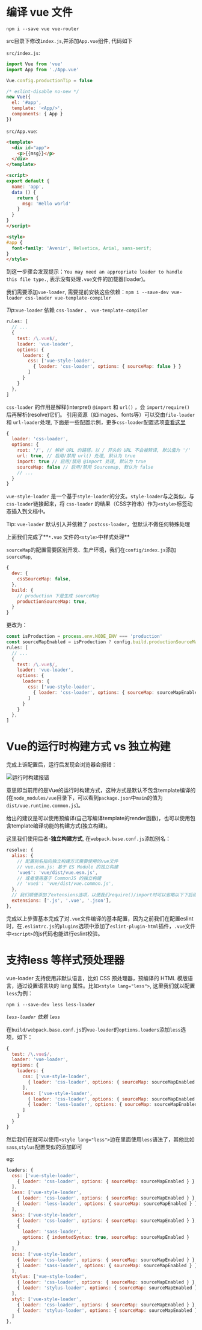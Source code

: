 编译 vue 文件
=====

`npm i --save vue vue-router`

src目录下修改`index.js`,并添加`App.vue`组件, 代码如下

`src/index.js`:

``` js
import Vue from 'vue'
import App from './App.vue'

Vue.config.productionTip = false

/* eslint-disable no-new */
new Vue({
  el: '#app',
  template: '<App/>',
  components: { App }
})
```

`src/App.vue`:

``` html
<template>
  <div id="app">
    <p>{{msg}}</p>
  </div>
</template>

<script>
export default {
  name: 'app',
  data () {
    return {
      msg: 'Hello world'
    }
  }
}
</script>

<style>
#app {
  font-family: 'Avenir', Helvetica, Arial, sans-serif;
}
</style>
```

到这一步骤会发现提示：`You may need an appropriate loader to handle this file type.`, 表示没有处理`.vue`文件的加载器(loader)。

我们需要添加`vue-loader`, 需要提前安装这些依赖：`npm i --save-dev vue-loader css-loader vue-template-compiler`

*Tip*:`vue-loader` 依赖 `css-loader` 、 `vue-template-compiler`

``` js
rules: [
  // ...
  {
    test: /\.vue$/,
    loader: 'vue-loader',
    options: {
      loaders: {
        css: ['vue-style-loader',
          { loader: 'css-loader', options: { sourceMap: false } }
        ]
      }
    }
  },
]
```

`css-loader` 的作用是解释(interpret) `@import` 和 `url()` ，会 `import/require()` 后再解析(resolve)它们。
引用资源（如images、fonts等）可以交由`file-loader`和 `url-loader`处理, 下面是一些配置示例，更多`css-loader`配置选项[查看这里](https://doc.webpack-china.org/loaders/css-loader/#import)

``` js
{
  loader: 'css-loader',
  options: {
    root: '/', // 解析 URL 的路径，以 / 开头的 URL 不会被转译, 默认值为 '/'
    url: true, // 启用/禁用 url() 处理, 默认为 true 
    import: true // 启用/禁用 @import 处理, 默认为 true
    sourceMap: false // 启用/禁用 Sourcemap, 默认为 false
    // ...
  }
}
```

`vue-style-loader` 是一个基于`style-loader`的分支。`style-loader`与之类似，与`css-loader`链接起来，将 `css-loader` 的结果（CSS字符串）作为`<style>`标签动态插入到文档中。

Tip: `vue-loader` 默认引入并依赖了 `postcss-loader`，但默认不做任何特殊处理

上面我们完成了**`*.vue` 文件的`<style>`中样式处理**


`sourceMap`的配置需要区别开发、生产环境，我们在`config/index.js`添加`sourceMap`,

``` js
{
  dev: {
    cssSourceMap: false,
  },
  build: {
    // production 下是生成 sourceMap
    productionSourceMap: true,
  }
}

```

更改为：

``` js
const isProduction = process.env.NODE_ENV === 'production'
const sourceMapEnabled = isProduction ? config.build.productionSourceMap : config.dev.cssSourceMap
rules: [
  // ...
  {
    test: /\.vue$/,
    loader: 'vue-loader',
    options: {
      loaders: {
        css: ['vue-style-loader',
          { loader: 'css-loader', options: { sourceMap: sourceMapEnabled } }
        ]
      }
    }
  },
]
```

# Vue的运行时构建方式 vs 独立构建

完成上诉配置后，运行后发现会浏览器会报错：

![运行时构建报错](./images/5.jpeg)

意思即当前用的是Vue的运行时构建方式，这种方式是默认不包含template编译的(在`node_modules/vue`目录下，可以看到`package.json`中`main`的值为`dist/vue.runtime.common.js`)。

给出的建议是可以使用预编译(自己写编译template的render函数)，也可以使用包含template编译功能的构建方式(独立构建)。 

这里我们使用后者-**独立构建方式**, 在`webpack.base.conf.js`添加别名：

``` js
resolve: {
  alias: {
    // 配置别名指向独立构建方式需要使用的vue文件
    // vue.esm.js: 基于 ES Module 的独立构建
    'vue$': 'vue/dist/vue.esm.js',
    // 或者使用基于 CommonJS 的独立构建 
    // 'vue$': 'vue/dist/vue.common.js',
  },
  // 我们顺便添加了extensions选项，以便我们require()/import时可以省略以下下后缀名
  extensions: ['.js', '.vue', '.json'],
},
```

完成以上步骤基本完成了对`.vue`文件编译的基本配置，因为之前我们在配置eslint时，在`.eslintrc.js`的`plugins`选项中添加了`eslint-plugin-html`插件，`.vue`文件中`<script>`的js代码也能进行eslint校验。

# 支持less 等样式预处理器

vue-loader 支持使用非默认语言，比如 CSS 预处理器，预编译的 HTML 模版语言，通过设置语言块的 lang 属性。比如`<style lang="less">`, 这里我们就以配置`less`为例：

`npm i --save-dev less less-loader`

*`less-loader` 依赖 `less`*

在`build/webpack.base.conf.js`的`vue-loader`的`options.loaders`添加`less`选项，如下：

``` js
{
  test: /\.vue$/,
  loader: 'vue-loader',
  options: {
    loaders: {
      css: ['vue-style-loader',
        { loader: 'css-loader', options: { sourceMap: sourceMapEnabled } }
      ],
      less: ['vue-style-loader',
        { loader: 'css-loader', options: { sourceMap: sourceMapEnabled } },
        { loader: 'less-loader', options: { sourceMap: sourceMapEnabled } }
      ]
    }
  }
}
```

然后我们在就可以使用`<style lang="less">`边在里面使用`less`语法了，其他比如`sass`,`stylus`配置类似的添加即可

eg:

``` js
loaders: {
  css: ['vue-style-loader',
    { loader: 'css-loader', options: { sourceMap: sourceMapEnabled } }
  ],
  less: ['vue-style-loader',
    { loader: 'css-loader', options: { sourceMap: sourceMapEnabled } },
    { loader: 'less-loader', options: { sourceMap: sourceMapEnabled } }
  ],
  sass: ['vue-style-loader',
    { loader: 'css-loader', options: { sourceMap: sourceMapEnabled } },
    {
      loader: 'sass-loader',
      options: { indentedSyntax: true, sourceMap: sourceMapEnabled }
    }
  ],
  scss: ['vue-style-loader',
    { loader: 'css-loader', options: { sourceMap: sourceMapEnabled } },
    { loader: 'sass-loader', options: { sourceMap: sourceMapEnabled } }
  ],
  stylus: ['vue-style-loader',
    { loader: 'css-loader', options: { sourceMap: sourceMapEnabled } },
    { loader: 'stylus-loader', options: { sourceMap: sourceMapEnabled } }
  ],
  styl: ['vue-style-loader',
    { loader: 'css-loader', options: { sourceMap: sourceMapEnabled } },
    { loader: 'stylus-loader', options: { sourceMap: sourceMapEnabled } }
  ]
},
```